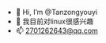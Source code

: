 - 👋 Hi, I’m @Tanzongyouyi
- 👀 我目前对linux很感兴趣
- 📫 2701262643@qq.com

<!---
Tanzongyouyi/Tanzongyouyi is a ✨ special ✨ repository because its `README.md` (this file) appears on your GitHub profile.
You can click the Preview link to take a look at your changes.
--->
